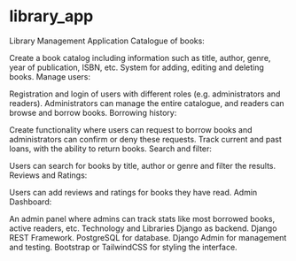 # library_app

Library Management Application
Catalogue of books:

Create a book catalog including information such as title, author, genre, year of publication, ISBN, etc.
System for adding, editing and deleting books.
Manage users:

Registration and login of users with different roles (e.g. administrators and readers).
Administrators can manage the entire catalogue, and readers can browse and borrow books.
Borrowing history:

Create functionality where users can request to borrow books and administrators can confirm or deny these requests.
Track current and past loans, with the ability to return books.
Search and filter:

Users can search for books by title, author or genre and filter the results.
Reviews and Ratings:

Users can add reviews and ratings for books they have read.
Admin Dashboard:

An admin panel where admins can track stats like most borrowed books, active readers, etc.
Technology and Libraries
Django as backend.
Django REST Framework.
PostgreSQL for database.
Django Admin for management and testing.
Bootstrap or TailwindCSS for styling the interface.
